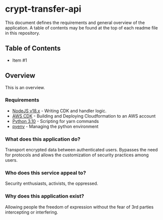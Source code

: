 # crypt-transfer-api

This document defines the requirements and general overview of the application. A table of contents may be found at the top of each readme file in this repository.

## Table of Contents

- Item #1

## Overview

This is an overview.

### Requirements

- [NodeJS v18.x]() - Writing CDK and handler logic.
- [AWS CDK]() - Building and Deploying Cloudformation to an AWS account
- [Python 3.10]() - Scripting for yarn commands
- [pyenv]() - Managing the python environment

### What does this application do?

Transport encrypted data between authenticated users. Bypasses the need for protocols and allows the customization of security practices among users.

### Who does this service appeal to?

Security enthusiasts, activists, the oppressed.

### Why does this application exist?

Allowing people the freedom of expression without the fear of 3rd parties intercepting or interfering.

